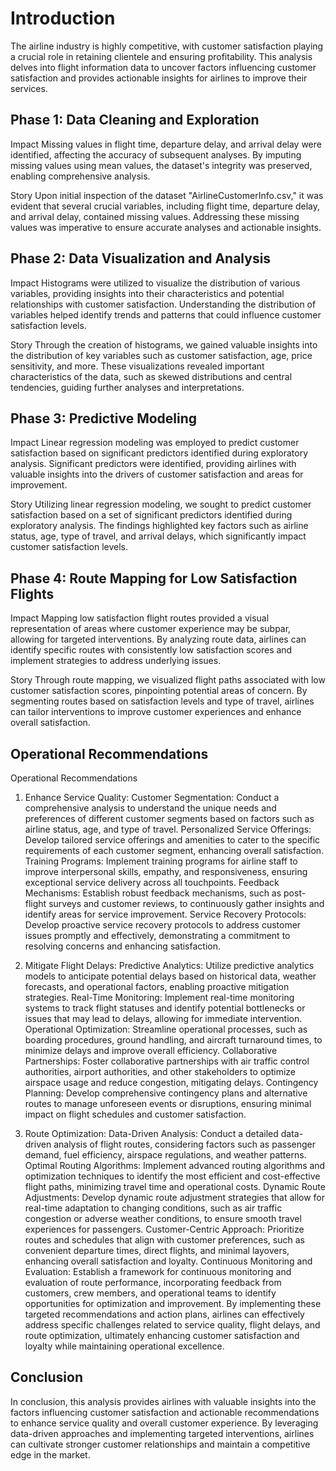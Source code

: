 # Introduction
The airline industry is highly competitive, with customer satisfaction playing a crucial role in retaining clientele and ensuring profitability. This analysis delves into flight information data to uncover factors influencing customer satisfaction and provides actionable insights for airlines to improve their services.

## Phase 1: Data Cleaning and Exploration

Impact
Missing values in flight time, departure delay, and arrival delay were identified, affecting the accuracy of subsequent analyses.
By imputing missing values using mean values, the dataset's integrity was preserved, enabling comprehensive analysis.

Story
Upon initial inspection of the dataset "AirlineCustomerInfo.csv," it was evident that several crucial variables, including flight time, departure delay, and arrival delay, contained missing values. Addressing these missing values was imperative to ensure accurate analyses and actionable insights.

## Phase 2: Data Visualization and Analysis
Impact
Histograms were utilized to visualize the distribution of various variables, providing insights into their characteristics and potential relationships with customer satisfaction.
Understanding the distribution of variables helped identify trends and patterns that could influence customer satisfaction levels.

Story
Through the creation of histograms, we gained valuable insights into the distribution of key variables such as customer satisfaction, age, price sensitivity, and more. These visualizations revealed important characteristics of the data, such as skewed distributions and central tendencies, guiding further analyses and interpretations.

## Phase 3: Predictive Modeling

Impact
Linear regression modeling was employed to predict customer satisfaction based on significant predictors identified during exploratory analysis.
Significant predictors were identified, providing airlines with valuable insights into the drivers of customer satisfaction and areas for improvement.

Story
Utilizing linear regression modeling, we sought to predict customer satisfaction based on a set of significant predictors identified during exploratory analysis. The findings highlighted key factors such as airline status, age, type of travel, and arrival delays, which significantly impact customer satisfaction levels.

## Phase 4: Route Mapping for Low Satisfaction Flights

Impact
Mapping low satisfaction flight routes provided a visual representation of areas where customer experience may be subpar, allowing for targeted interventions.
By analyzing route data, airlines can identify specific routes with consistently low satisfaction scores and implement strategies to address underlying issues.

Story
Through route mapping, we visualized flight paths associated with low customer satisfaction scores, pinpointing potential areas of concern. By segmenting routes based on satisfaction levels and type of travel, airlines can tailor interventions to improve customer experiences and enhance overall satisfaction.

## Operational Recommendations
Operational Recommendations

1. Enhance Service Quality:
Customer Segmentation: Conduct a comprehensive analysis to understand the unique needs and preferences of different customer segments based on factors such as airline status, age, and type of travel.
Personalized Service Offerings: Develop tailored service offerings and amenities to cater to the specific requirements of each customer segment, enhancing overall satisfaction.
Training Programs: Implement training programs for airline staff to improve interpersonal skills, empathy, and responsiveness, ensuring exceptional service delivery across all touchpoints.
Feedback Mechanisms: Establish robust feedback mechanisms, such as post-flight surveys and customer reviews, to continuously gather insights and identify areas for service improvement.
Service Recovery Protocols: Develop proactive service recovery protocols to address customer issues promptly and effectively, demonstrating a commitment to resolving concerns and enhancing satisfaction.

2. Mitigate Flight Delays:
Predictive Analytics: Utilize predictive analytics models to anticipate potential delays based on historical data, weather forecasts, and operational factors, enabling proactive mitigation strategies.
Real-Time Monitoring: Implement real-time monitoring systems to track flight statuses and identify potential bottlenecks or issues that may lead to delays, allowing for immediate intervention.
Operational Optimization: Streamline operational processes, such as boarding procedures, ground handling, and aircraft turnaround times, to minimize delays and improve overall efficiency.
Collaborative Partnerships: Foster collaborative partnerships with air traffic control authorities, airport authorities, and other stakeholders to optimize airspace usage and reduce congestion, mitigating delays.
Contingency Planning: Develop comprehensive contingency plans and alternative routes to manage unforeseen events or disruptions, ensuring minimal impact on flight schedules and customer satisfaction.

3. Route Optimization:
Data-Driven Analysis: Conduct a detailed data-driven analysis of flight routes, considering factors such as passenger demand, fuel efficiency, airspace regulations, and weather patterns.
Optimal Routing Algorithms: Implement advanced routing algorithms and optimization techniques to identify the most efficient and cost-effective flight paths, minimizing travel time and operational costs.
Dynamic Route Adjustments: Develop dynamic route adjustment strategies that allow for real-time adaptation to changing conditions, such as air traffic congestion or adverse weather conditions, to ensure smooth travel experiences for passengers.
Customer-Centric Approach: Prioritize routes and schedules that align with customer preferences, such as convenient departure times, direct flights, and minimal layovers, enhancing overall satisfaction and loyalty.
Continuous Monitoring and Evaluation: Establish a framework for continuous monitoring and evaluation of route performance, incorporating feedback from customers, crew members, and operational teams to identify opportunities for optimization and improvement.
By implementing these targeted recommendations and action plans, airlines can effectively address specific challenges related to service quality, flight delays, and route optimization, ultimately enhancing customer satisfaction and loyalty while maintaining operational excellence.


## Conclusion
In conclusion, this analysis provides airlines with valuable insights into the factors influencing customer satisfaction and actionable recommendations to enhance service quality and overall customer experience. By leveraging data-driven approaches and implementing targeted interventions, airlines can cultivate stronger customer relationships and maintain a competitive edge in the market.



